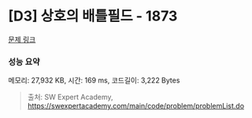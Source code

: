 # [D3] 상호의 배틀필드 - 1873 

[문제 링크](https://swexpertacademy.com/main/code/problem/problemDetail.do?contestProbId=AV5LyE7KD2ADFAXc) 

### 성능 요약

메모리: 27,932 KB, 시간: 169 ms, 코드길이: 3,222 Bytes



> 출처: SW Expert Academy, https://swexpertacademy.com/main/code/problem/problemList.do
